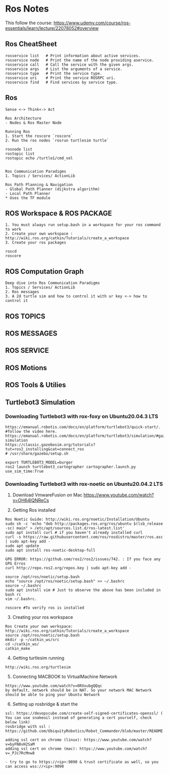 # Ros Notes
This follow the course: https://www.udemy.com/course/ros-essentials/learn/lecture/22078052#overview

## Ros CheatSheet
```
rosservice list   # Print information about active services.
rosservice node   # Print the name of the node providing aservice.
rosservice call   # Call the service with the given args.
rosservice args   # List the arguments of a service.
rosservice type   # Print the service type.
rosservice uri    # Print the service ROSRPC uri.
rosservice find   # Find services by service type.
```

## Ros
```
Sense <-> Think<-> Act

Ros Architecture
- Nodes & Ros Master Node 

Running Ros
1. Start the roscore `roscore`
2. Run the ros nodes `rosrun turtlesim turtle`

rosnode list 
rostopic list
rostopic echo /turtle1/cmd_vel


Ros Communication Paradigms
1. Topics / Services/ ActionLib

Ros Path Planning & Navigation 
- Global Path Planner (dijkstra algorithm)
- Local Path Planner 
* Uses the TF module

```
## ROS Workspace & ROS PACKAGE
```
1. You must always run setup.bash in a workspace for your ros command to work
2. Create your own workspace : http://wiki.ros.org/catkin/Tutorials/create_a_workspace
3. Create your ros packages

roscd
roscore

```

## ROS Computation Graph
```
Deep dive into Ros Communication Paradigms
1. Topics / Services/ ActionLib
2. Ros messages 
3. A 2d turtle sim and how to control it with ur key <-> how to control it 
```

## ROS TOPICS
## ROS MESSAGES 
## ROS SERVICE
## ROS Motions
## ROS Tools & Utilies 
## Turtlebot3 Simulation
### Downloading Turtlebot3 with rox-foxy on Ubuntu20.04.3 LTS
```
https://emanual.robotis.com/docs/en/platform/turtlebot3/quick-start/. #follow the video here.
https://emanual.robotis.com/docs/en/platform/turtlebot3/simulation/#gazebo-simulation
https://classic.gazebosim.org/tutorials?tut=ros2_installing&cat=connect_ros  
# /usr/share/gazebo/setup.sh

export TURTLEBOT3_MODEL=burger
ros2 launch turtlebot3_cartographer cartographer.launch.py use_sim_time:True
```

### Downloading Turtlebot3 with rox-noetic on Ubuntu20.04.2 LTS
1. Download VmwareFusion on Mac
https://www.youtube.com/watch?v=OH64IQNReCs

2. Getting Ros installed 
```
Ros Noetic Guide: http://wiki.ros.org/noetic/Installation/Ubuntu
sudo sh -c 'echo "deb http://packages.ros.org/ros/ubuntu $(lsb_release -sc) main" > /etc/apt/sources.list.d/ros-latest.list'
sudo apt install curl # if you haven't already installed curl
curl -s https://raw.githubusercontent.com/ros/rosdistro/master/ros.asc | sudo apt-key add -
sudo apt update
sudo apt install ros-noetic-desktop-full

GPG ERROR: https://github.com/ros2/ros2/issues/742. : If you face any GPG Erros
curl http://repo.ros2.org/repos.key | sudo apt-key add -

source /opt/ros/noetic/setup.bash
echo "source /opt/ros/noetic/setup.bash" >> ~/.bashrc
source ~/.bashrc
sudo apt install vim # Just to observe the above has been included in bash rc
vim ~/.bashrc. 

roscore #To verify ros is installed
```
3. Creating your ros workspace
```
Ros Create your own workspace: http://wiki.ros.org/catkin/Tutorials/create_a_workspace
source /opt/ros/noetic/setup.bash
mkdir -p ~/catkin_ws/src
cd ~/catkin_ws/
catkin_make
```
4. Getting turtlesim running 
```
http://wiki.ros.org/turtlesim

```
5. Connecting MACBOOK to VirtualMachine Network
```
https://www.youtube.com/watch?v=0RXxubgQQqc
by default, network should be in NAT. So your network MAC Network should be able to ping your Ubuntu Network
```

6. Setting up rosbridge & start the 
```
ssl: https://devopscube.com/create-self-signed-certificates-openssl/ ( You can use snakeoil instead of generating a cert yourself, check below link)
rosbridge with ssl : https://github.com/UbiquityRobotics/Robot_Commander/blob/master/README.md

adding ssl cert on chrome (linux): https://www.youtube.com/watch?v=byFN8vH2SaM
adding ssl cert on chrome (mac): https://www.youtube.com/watch?v=_PJc7RcMnw8

- try to go to https://<ip>:9090 & trust certificate as well, so you can access wss://<ip>:9090
```

